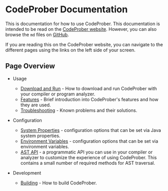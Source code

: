 # CodeProber Documentation

This is documentation for how to use CodeProber.
This documentation is intended to be read on the [CodeProber website](https://codeprober.org/docs/).
However, you can also browse the `md` files on [GitHub](https://github.com/lu-cs-sde/codeprober/tree/master/docs).

If you are reading this on the CodeProber website, you can navigate to the different pages using the links on the left side of your screen.

## Page Overview

- Usage
	- [Download and Run](usage/download_and_run.md) - How to download and run CodeProber with your compiler or program analyzer.
	- [Features](usage/features.md) - Brief introduction into CodeProber's features and how they are used.
	- [Troubleshooting](usage/troubleshooting.md) - Known problems and their solutions.

- Configuration
	- [System Properties](config/system_properties.md) - configuration options that can be set via Java system properties.
	- [Environment Variables](config/environment_variables.md) - configuration options that can be set via environment variables.
	- [AST API](config/ast_api.md) - a programmatic API you can use in your compiler or analyzer to customize the experience of using CodeProber. This contains a small number of required methods for AST traversal.

- Development

  - [Building](building.md) - How to build CodeProber.

